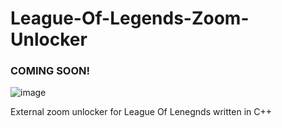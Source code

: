 # League-Of-Legends-Zoom-Unlocker
### COMING SOON!
![image](https://user-images.githubusercontent.com/42891941/122645327-b4f54c00-d122-11eb-8d08-93c57adb76da.png)

External zoom unlocker for League Of Lenegnds written in C++
